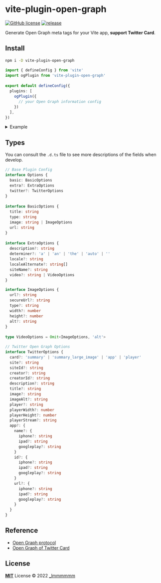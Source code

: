 # vite-plugin-open-graph

[![GitHub license](https://img.shields.io/github/license/Lmmmmmm-bb/vite-plugin-open-graph)](https://github.com/Lmmmmmm-bb/vite-plugin-open-graph/blob/main/LICENSE)
[![release](https://img.shields.io/github/v/release/Lmmmmmm-bb/vite-plugin-open-graph)](https://github.com/Lmmmmmm-bb/vite-plugin-open-graph/releases)

Generate Open Graph meta tags for your Vite app, **support Twitter Card**.

## Install

```bash
npm i -D vite-plugin-open-graph
```

```ts
import { defineConfig } from 'vite'
import ogPlugin from 'vite-plugin-open-graph'

export default defineConfig({
  plugins: [
    ogPlugin({
      // your Open Graph information config
    })
  ],
})
```

<details>
<summary>Example</summary>

```ts
import { defineConfig } from 'vite'
import ogPlugin from 'vite-plugin-open-graph'
import type { Options } from 'vite-plugin-open-graph'

const ogOptions: Options = {
  basic: {
    url: 'https://lmmmmmm.me',
    title: '_lmmmmmm',
    type: 'image.png',
    image: 'https://lmmmmmm.me/avatar.png',
  },
  extra: {
    determiner: 'auto',
    description: '_lmmmmmm, Front-end Developer.',
    locale: 'zh_CN',
    localeAlternate: ['fr_FR', 'es_ES'],
    siteName: '_lmmmmmm',
    audio: {
      url: 'audio url',
      secureUrl: 'audio secure url',
      type: 'video.movie',
    },
    video: 'video meta',
  },
  twitter: {
    image: 'https://lmmmmmm.me/avatar.png',
    imageAlt: 'twitter image alt',
    player: 'player',
    playerWidth: 1200,
    playerHeight: 600,
    playerStream: 'player stream',
    app: {
      name: {
        iphone: 'iphone name',
        ipad: 'ipad name',
        googleplay: 'google play name',
      },
      id: {
        iphone: 'iphone url',
        ipad: 'ipad url',
        googleplay: 'google play url',
      },
      url: {
        iphone: 'iphone url',
        ipad: 'ipad url',
        googleplay: 'google play url',
      },
    },
  },
}

export default defineConfig({
  plugins: [ogPlugin(ogOptions)],
})
```

<p align="center">
<img src="./screenshot.png" width="600" />
</p>
</details>

## Types

You can consult the `.d.ts` file to see more descriptions of the fields when develop.

```ts
// Base Plugin Config
interface Options {
  basic: BasicOptions
  extra?: ExtraOptions
  twitter?: TwitterOptions
}

interface BasicOptions {
  title: string
  type: string
  image: string | ImageOptions
  url: string
}

interface ExtraOptions {
  description?: string
  determiner?: 'a' | 'an' | 'the' | 'auto' | ''
  locale?: string
  localeAlternate?: string[]
  siteName?: string
  video?: string | VideoOptions
}
```

```ts
interface ImageOptions {
  url?: string
  secureUrl?: string
  type?: string
  width?: number
  height?: number
  alt?: string
}

type VideoOptions = Omit<ImageOptions, 'alt'>
```

```ts
// Twitter Open Graph Options
interface TwitterOptions {
  card?: 'summary' | 'summary_large_image' | 'app' | 'player'
  site?: string
  siteId?: string
  creator?: string
  creatorId?: string
  description?: string
  title?: string
  image?: string
  imageAlt?: string
  player?: string
  playerWidth?: number
  playerHeight?: number
  playerStream?: string
  app?: {
    name?: {
      iphone?: string
      ipad?: string
      googleplay?: string
    }
    id?: {
      iphone?: string
      ipad?: string
      googleplay?: string
    }
    url?: {
      iphone?: string
      ipad?: string
      googleplay?: string
    }
  }
}
```

## Reference

- [Open Graph protocol](https://ogp.me/)
- [Open Graph of Twitter Card](https://developer.twitter.com/en/docs/twitter-for-websites/cards/overview/abouts-cards)

## License

[**MIT**](./LICENSE) License © 2022 [\_lmmmmmm](https://github.com/Lmmmmmm-bb)
